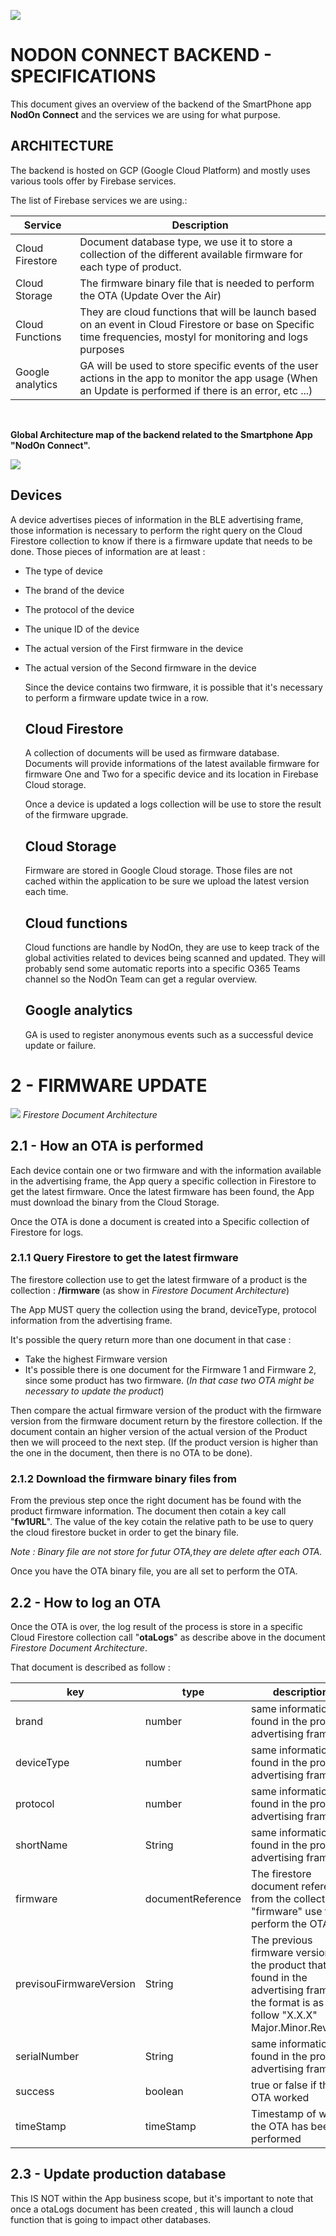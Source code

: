 ![](./NodOn-Original.png)


# NODON CONNECT BACKEND -  SPECIFICATIONS 

This document gives an overview of the backend of the SmartPhone app **NodOn Connect** and the services we are using for what purpose.

## ARCHITECTURE 

The backend is hosted on GCP (Google Cloud Platform) and mostly uses various tools offer by Firebase services. 

The list of Firebase services we are using.:


|  Service |  Description  |   
|---|---|
| Cloud Firestore   | Document database type, we use it to store a collection of the different available firmware for each type of product.  |
| Cloud Storage  |  The firmware binary file that is needed to perform the OTA (Update Over the Air) |
| Cloud Functions  | They are cloud functions that will be launch based on an event in Cloud Firestore or base on Specific time frequencies, mostyl for monitoring and logs purposes   |
| Google analytics  |  GA will be used to store specific events of the user actions in the app to monitor the app usage (When an Update is performed if there is an error, etc ...) |

<br>

**Global Architecture map of the backend related to the Smartphone App "NodOn Connect".**

![](./NodonConnectArchitecture.png)


## Devices

A device advertises pieces of information in the BLE advertising frame, those information is necessary to perform the right query on the Cloud Firestore collection to know if there is a firmware update that needs to be done. Those pieces of information are at least : 

- The type of device
- The brand of the device 
- The protocol of the device 
- The unique ID of the device
- The actual version of the First firmware in the device
- The actual version of the Second firmware in the device
  
  Since the device contains two firmware, it is possible that it's necessary to perform a firmware update twice in a row. 


  ## Cloud Firestore 

  A collection of documents will be used as firmware database.
  Documents will provide informations of the latest available firmware for firmware One and Two for a specific device and its location in Firebase Cloud storage. 

  Once a device is updated a logs collection will be use to store the result of the firmware upgrade. 

  ## Cloud Storage 

  Firmware are stored in Google Cloud storage. Those files are not cached within the application to be sure we upload the latest version each time.


  ## Cloud functions 

  Cloud functions are handle by NodOn, they are use to keep track of the global activities related to devices being scanned and updated. 
  They will probably send some automatic reports into a specific O365 Teams channel so the NodOn Team can get a regular overview. 

  ## Google analytics 

  GA is used to register anonymous events such as a successful device update or failure. 

# 2 -  FIRMWARE UPDATE 

![](./firestoreArchi.png)
_Firestore Document Architecture_ 

## 2.1 - How an OTA is performed 

Each device contain one or two firmware and with the information available in the advertising frame, the App query a specific collection in Firestore to get the latest firmware. Once the latest firmware has been found, the App must download the binary from the Cloud Storage. 

Once the OTA is done a document is created into a Specific collection of Firestore for logs. 


### 2.1.1 Query Firestore to get the latest firmware 

The firestore collection use to get the latest firmware of a product is the collection : **/firmware** (as show in _Firestore Document Architecture_)

The App MUST query the collection using the brand, deviceType, protocol information from the advertising frame. 

It's possible the query return more than one document in that case : 

- Take the highest Firmware version
- It's possible there is one document for the Firmware 1 and Firmware 2, since some product has two firmware. (_In that case two OTA might be necessary to update the product_)

Then compare the actual firmware version of the product with the firmware version from the firmware document return by the firestore collection.
If the document contain an higher version of the actual version of the Product then we will proceed to the next step. (If the product version is higher than the one in the document, then there is no OTA to be done).


### 2.1.2 Download the firmware binary files from 

From the previous step once the right document has be found with the product firmware information. The document then cotain a key call "**fw1URL**".
The value of the key cotain the relative path to be use to query the cloud firestore bucket in order to get the binary file. 

_Note : Binary file are not store for futur OTA,they are delete after each OTA._

Once you have the OTA binary file, you are all set to perform the OTA. 

## 2.2 - How to log an OTA

Once the OTA is over, the log  result of the process is store in a specific Cloud Firestore collection call "**otaLogs**" as describe above in the document _Firestore Document Architecture_. 

That document is described as follow : 

| key  | type  | description  |
|---|---|---|
|  brand | number   | same information as found in the product advertising frame  |
|  deviceType | number   |  same information as found in the product advertising frame |
|  protocol| number   | same information as found in the product advertising frame  |
|  shortName| String   | same information as found in the product advertising frame  |
|  firmware| documentReference   | The firestore document reference from the collection "firmware" use to perform the OTA  |
|  previsouFirmwareVersion | String   | The previous firmware version of the product that was found in the advertising frame, the format is as follow "X.X.X" Major.Minor.Revision   |
|  serialNumber | String   |   same information as found in the product advertising frame |
|  success| boolean   |  true or false if the OTA worked |
|  timeStamp | timeStamp   | Timestamp of when the OTA has been performed  |



## 2.3 - Update production database 

This IS NOT within the App business scope, but it's important to note that once a otaLogs document has been created , this will launch a cloud function that is going to impact other databases.




















